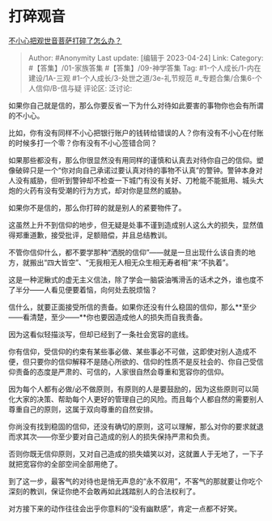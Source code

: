 # 打碎观音
[不小心把观世音菩萨打碎了怎么办？](https://www.zhihu.com/question/440314632/answer/2997848736)

> Author: #Anonymity
> Last update: [编辑于 2023-04-24]
> Link:
> Category: #【答集】/01-家族答集 #【答集】/09-神学答集
> Tag: #1-个人成长/1-内在建设/1A-三观 #1-个人成长/3-处世之道/3e-礼节规范 #_专题合集/合集6-个人信仰/B-信与疑
> 评论区:
> 泛讨论:

如果你自己就是信的，那么你要反省一下为什么对待如此要害的事物你也会有所谓的不小心。

比如，你有没有同样不小心把银行账户的钱转给错误的人？你有没有不小心在付账的时候多打一个零？你有没有不小心签错合同？

如果那些都没有，那么你很显然没有用同样的谨慎和认真去对待你自己的信仰。塑像破碎只是一个“你对向自己承诺过要认真对待的事物不认真”的警钟。警钟本身对人没有威胁，但听到警钟却不检查一下城门有没有关好、刀枪能不能抵用、城头大炮的火药有没有受潮的行为方式，却对你是显然的威胁。

如果你不是信的，那么你打碎的就是别人的紧要物件了。

这虽然上升不到信仰的地步，但无疑是处事不谨到造成别人这么大的损失，显然值得郑重道歉，接受批评，足额赔偿，并且总结教训。

不管你信仰什么，都不要学那种“洒脱的信仰”——就是一旦出现什么该自责的地方，就搬出“四大皆空”、“无我相无人相无众生相无寿者相”来“不执着”。

这是一种泥鳅式的虚无主义信法，除了学会一脑袋油嘴滑舌的话术之外，谁也度不了半分——人看见便要着恼，向何处去脱烦恼？

信什么，就要正面接受所信的责备。如果你还没有什么稳固的信仰，那么**至少——看清楚，至少——**你也要因造成他人的损失而自我责备。

因为这看似轻描淡写，但却已经到了一条社会宽容的底线。

你有信仰，受信仰的约束有某些事必做、某些事必不可做，这即使对别人造成不便，但只要你的信仰解释不是随心所欲的、信仰的性质不是反社会的、你自己受信仰责备的态度是严肃的、可信的，人家很自然会尊重和宽容你的信仰。

因为每个人都有必做/必不做原则，有原则的人是要鼓励的，因为这些原则可以简化大家的决策、帮助每个人更好的管理自己的风险。而且每个人都自然的需要别人尊重自己的原则，这属于双向尊重的自然安排。

你尚没有找到稳固的信仰，还没有确切的原则，这可以理解，那么对你的要求就退而求其次——你至少要对自己造成的别人的损失保持严肃和负责。

否则你既无信仰原则，又对自己造成的损失嬉笑以对，这就置人于无地了，一下子就把宽容你的全部空间全部用绝了。

到了这一步，最客气的对待也是悄无声息的“永不叙用”，不客气的那就要让你吃个深刻的教训，保证你绝不会敢再如此践踏别人的合法权利了。

对方接下来的动作往往会出乎你意料的“没有幽默感”，肯定一点都不好笑。

